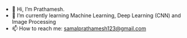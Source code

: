 - 👋 Hi, I’m Prathamesh.
- 🌱 I’m currently learning Machine Learning, Deep Learning (CNN) and Image Processing
- 📫 How to reach me: samalprathamesh123@gmail.com


<!---
PrathameshSamal123/PrathameshSamal123 is a ✨ special ✨ repository because its `README.md` (this file) appears on your GitHub profile.
You can click the Preview link to take a look at your changes.
--->
